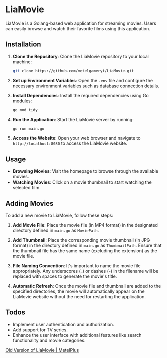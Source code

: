 # LiaMovie

LiaMovie is a Golang-based web application for streaming movies. Users can easily browse and watch their favorite films using this application.

## Installation

1. **Clone the Repository**: Clone the LiaMovie repository to your local machine:
   ```bash
   git clone https://github.com/metelgameryt/LiaMovie.git
   ```

2. **Set up Environment Variables**: Open the `.env` file and configure the necessary environment variables such as database connection details.

3. **Install Dependencies**: Install the required dependencies using Go modules:
   ```bash
   go mod tidy
   ```

4. **Run the Application**: Start the LiaMovie server by running:
   ```bash
   go run main.go
   ```

5. **Access the Website**: Open your web browser and navigate to `http://localhost:8080` to access the LiaMovie website.

## Usage

- **Browsing Movies**: Visit the homepage to browse through the available movies.
- **Watching Movies**: Click on a movie thumbnail to start watching the selected film.

## Adding Movies

To add a new movie to LiaMovie, follow these steps:

1. **Add Movie File**: Place the movie file (in MP4 format) in the designated directory defined in `main.go` as `MoviePath`.
   
2. **Add Thumbnail**: Place the corresponding movie thumbnail (in JPG format) in the directory defined in `main.go` as `ThumbnailPath`. Ensure that the thumbnail file has the same name (excluding the extension) as the movie file.

3. **File Naming Convention**: It's important to name the movie file appropriately. Any underscores (_) or dashes (-) in the filename will be replaced with spaces to generate the movie's title.

4. **Automatic Refresh**: Once the movie file and thumbnail are added to the specified directories, the movie will automatically appear on the LiaMovie website without the need for restarting the application.

## Todos

- Implement user authentication and authorization.
- Add support for TV series.
- Enhance the user interface with additional features like search functionality and movie categories.

[Old Version of LiaMovie | MetelPlus](https://github.com/MetelGamerYT/MetelPlus)
